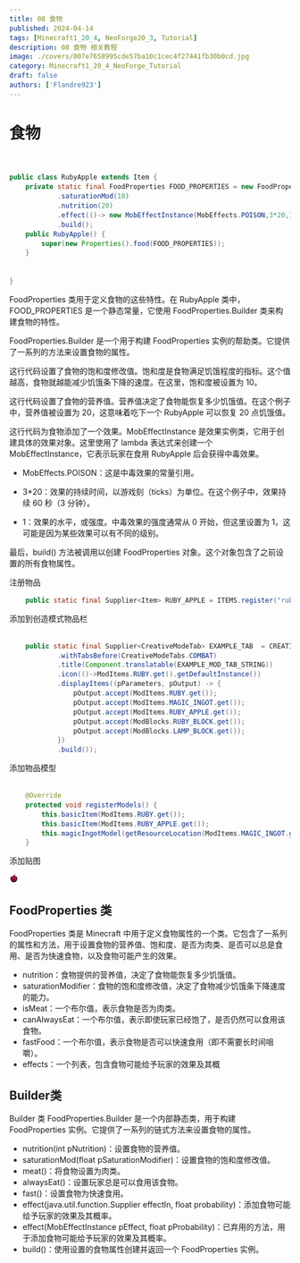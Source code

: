 ```yaml
---
title: 08 食物
published: 2024-04-14
tags: [Minecraft1_20_4, NeoForge20_3, Tutorial]
description: 08 食物 相关教程
image: ./covers/007e7658995cde57ba10c1cec4f27441fb30b0cd.jpg
category: Minecraft1_20_4_NeoForge_Tutorial
draft: false
authors: ['Flandre923']
---
```

# 食物

```java


public class RubyApple extends Item {
    private static final FoodProperties FOOD_PROPERTIES = new FoodProperties.Builder()
            .saturationMod(10)
            .nutrition(20)
            .effect(()-> new MobEffectInstance(MobEffects.POISON,3*20,1),1)
            .build();
    public RubyApple() {
        super(new Properties().food(FOOD_PROPERTIES));
    }


}

```

FoodProperties 类用于定义食物的这些特性。在 RubyApple 类中，FOOD_PROPERTIES 是一个静态常量，它使用 FoodProperties.Builder 类来构建食物的特性。

FoodProperties.Builder 是一个用于构建 FoodProperties 实例的帮助类。它提供了一系列的方法来设置食物的属性。

这行代码设置了食物的饱和度修改值。饱和度是食物满足饥饿程度的指标。这个值越高，食物就越能减少饥饿条下降的速度。在这里，饱和度被设置为 10。

这行代码设置了食物的营养值。营养值决定了食物能恢复多少饥饿值。在这个例子中，营养值被设置为 20，这意味着吃下一个 RubyApple 可以恢复 20 点饥饿值。

这行代码为食物添加了一个效果。MobEffectInstance 是效果实例类，它用于创建具体的效果对象。这里使用了 lambda 表达式来创建一个 MobEffectInstance，它表示玩家在食用 RubyApple 后会获得中毒效果。

- MobEffects.POISON：这是中毒效果的常量引用。

- 3*20：效果的持续时间，以游戏刻（ticks）为单位。在这个例子中，效果持续 60 秒（3 分钟）。

- 1：效果的水平，或强度。中毒效果的强度通常从 0 开始，但这里设置为 1，这可能是因为某些效果可以有不同的级别。

最后，build() 方法被调用以创建 FoodProperties 对象。这个对象包含了之前设置的所有食物属性。


注册物品


```java
    public static final Supplier<Item> RUBY_APPLE = ITEMS.register("ruby_apple", RubyApple::new);

```

添加到创造模式物品栏

```java

    public static final Supplier<CreativeModeTab> EXAMPLE_TAB  = CREATIVE_MODE_TABS.register("example_tab",() -> CreativeModeTab.builder()
            .withTabsBefore(CreativeModeTabs.COMBAT)
            .title(Component.translatable(EXAMPLE_MOD_TAB_STRING))
            .icon(()->ModItems.RUBY.get().getDefaultInstance())
            .displayItems((pParameters, pOutput) -> {
                pOutput.accept(ModItems.RUBY.get());
                pOutput.accept(ModItems.MAGIC_INGOT.get());
                pOutput.accept(ModItems.RUBY_APPLE.get());
                pOutput.accept(ModBlocks.RUBY_BLOCK.get());
                pOutput.accept(ModBlocks.LAMP_BLOCK.get());
            })
            .build());

```


添加物品模型

```java

    @Override
    protected void registerModels() {
        this.basicItem(ModItems.RUBY.get());
        this.basicItem(ModItems.RUBY_APPLE.get());
        this.magicIngotModel(getResourceLocation(ModItems.MAGIC_INGOT.get()));
    }

```

添加贴图

![alt text](ruby_apple.png)

## FoodProperties 类

FoodProperties 类是 Minecraft  中用于定义食物属性的一个类。它包含了一系列的属性和方法，用于设置食物的营养值、饱和度、是否为肉类、是否可以总是食用、是否为快速食物，以及食物可能产生的效果。

- nutrition：食物提供的营养值，决定了食物能恢复多少饥饿值。
- saturationModifier：食物的饱和度修改值，决定了食物减少饥饿条下降速度的能力。
- isMeat：一个布尔值，表示食物是否为肉类。
- canAlwaysEat：一个布尔值，表示即使玩家已经饱了，是否仍然可以食用该食物。
- fastFood：一个布尔值，表示食物是否可以快速食用（即不需要长时间咀嚼）。
- effects：一个列表，包含食物可能给予玩家的效果及其概


## Builder类

Builder 类
FoodProperties.Builder 是一个内部静态类，用于构建 FoodProperties 实例。它提供了一系列的链式方法来设置食物的属性。


- nutrition(int pNutrition)：设置食物的营养值。
- saturationMod(float pSaturationModifier)：设置食物的饱和度修改值。
- meat()：将食物设置为肉类。
- alwaysEat()：设置玩家总是可以食用该食物。
- fast()：设置食物为快速食用。
- effect(java.util.function.Supplier<MobEffectInstance/> effectIn, float probability)：添加食物可能给予玩家的效果及其概率。
- effect(MobEffectInstance pEffect, float pProbability)：已弃用的方法，用于添加食物可能给予玩家的效果及其概率。
- build()：使用设置的食物属性创建并返回一个 FoodProperties 实例。